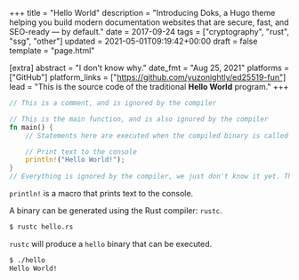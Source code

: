 +++
title = "Hello World"
description = "Introducing Doks, a Hugo theme helping you build modern documentation websites that are secure, fast, and SEO-ready — by default."
date = 2017-09-24
tags = ["cryptography", "rust", "ssg", "other"]
updated = 2021-05-01T09:19:42+00:00
draft = false
template = "page.html"

[extra]
abstract = "I don't know why."
date_fmt = "Aug 25, 2021"
platforms = ["GitHub"]
platform_links = ["https://github.com/yuzonightly/ed25519-fun"]
lead = "This is the source code of the traditional <b>Hello World</b> program."
+++

```rust
// This is a comment, and is ignored by the compiler

// This is the main function, and is also ignored by the compiler
fn main() {
    // Statements here are executed when the compiled binary is called

    // Print text to the console
    println!("Hello World!");
}
// Everything is ignored by the compiler, we just don't know it yet. They are free to create anything they want!
```






`println!` is a macro that prints text to the console.

A binary can be generated using the Rust compiler: `rustc`.

```bash
$ rustc hello.rs
```

`rustc` will produce a `hello` binary that can be executed.

```bash
$ ./hello
Hello World!
```
